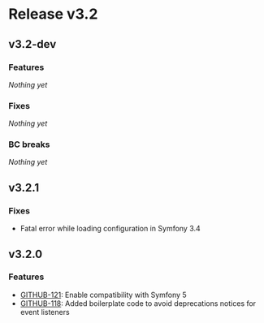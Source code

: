Release v3.2
============

v3.2-dev
------

### Features

_Nothing yet_

### Fixes

_Nothing yet_

### BC breaks

_Nothing yet_

v3.2.1
------

### Fixes

* Fatal error while loading configuration in Symfony 3.4

v3.2.0
------

### Features

* [GITHUB-121](https://github.com/cleverage/process-bundle/issues/121): Enable compatibility with Symfony 5
* [GITHUB-118](https://github.com/cleverage/process-bundle/pull/118): Added boilerplate code to avoid deprecations notices for event listeners
